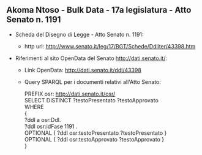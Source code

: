 ## Akoma Ntoso - Bulk Data - 17a legislatura - Atto Senato n. 1191 ##

* Scheda del Disegno di Legge - Atto Senato n. 1191:
	* http url: http://www.senato.it/leg/17/BGT/Schede/Ddliter/43398.htm

* Riferimenti al sito OpenData del Senato http://dati.senato.it/:
	* Link OpenData: http://dati.senato.it/ddl/43398
	* Query SPARQL per i documenti relativi all'Atto Senato:

        PREFIX osr: <http://dati.senato.it/osr/>  
		SELECT DISTINCT ?testoPresentato ?testoApprovato  
		WHERE  
		{  
		    ?ddl a osr:Ddl.  
		    ?ddl osr:idFase 1191 .  
		    OPTIONAL { ?ddl osr:testoPresentato ?testoPresentato }  
		    OPTIONAL { ?ddl osr:testoApprovato ?testoApprovato }  
		}
		